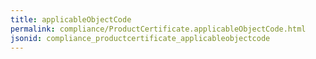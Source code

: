 ```yaml
---
title: applicableObjectCode
permalink: compliance/ProductCertificate.applicableObjectCode.html
jsonid: compliance_productcertificate_applicableobjectcode
---
```

